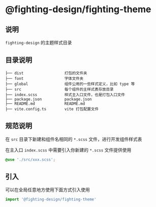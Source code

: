 # @fighting-design/fighting-theme

## 说明

`fighting-design` 的主题样式目录

## 目录说明

```
├── dist                  打包的文件夹
├── font                  字体文件夹
├── global                组件公用的一些样式定义，比如 type 等
├── src                   每个组件的主样式表存放目录
├── index.scss            样式主入口文件，也是打包入口文件
├── package.json          package.json
├── README.md             README.md
├── vite.config.ts        vite 打包配置文件
```

## 规范说明

在 `src` 目录下新建和组件名相同的 `*.scss` 文件，进行开发组件样式表

在主入口 `index.scss` 中需要引入你新建的 `*.scss` 文件提供使用

```scss
@use './src/xxx.scss';
```

## 引入

可以在全局任意地方使用下面方式引入使用

```ts
import '@fighting-design/fighting-theme'
```
